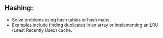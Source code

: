 ## Hashing:

- Solve problems using hash tables or hash maps.
- Examples include finding duplicates in an array or implementing an LRU (Least Recently Used) cache.
